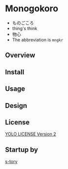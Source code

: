 # Monogokoro
- ものごころ
- thing's think
- 物心
- The abbreviation is `mngkr`

## Overview

## Install

## Usage

## Design

## License
[YOLO LICENSE Version 2](https://github.com/pjreddie/darknet/blob/master/LICENSE)

## Startup by
[s-tory](https://github.com/s-tory)
